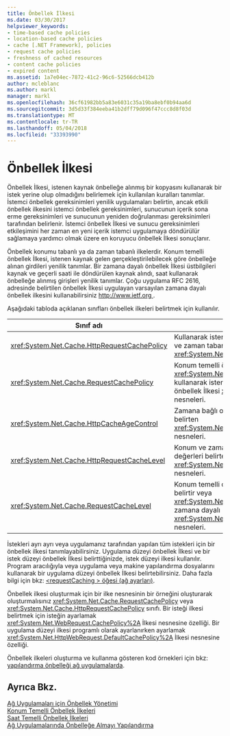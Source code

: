 ```yaml
---
title: Önbellek İlkesi
ms.date: 03/30/2017
helpviewer_keywords:
- time-based cache policies
- location-based cache policies
- cache [.NET Framework], policies
- request cache policies
- freshness of cached resources
- content cache policies
- expired content
ms.assetid: 1a7e04ec-7872-41c2-96c6-52566dcb412b
author: mcleblanc
ms.author: markl
manager: markl
ms.openlocfilehash: 36cf61982bb5a83e6031c35a19ba8ebf0b94aa6d
ms.sourcegitcommit: 3d5d33f384eeba41b2dff79d096f47ccc8d8f03d
ms.translationtype: MT
ms.contentlocale: tr-TR
ms.lasthandoff: 05/04/2018
ms.locfileid: "33393990"
---
```

# <a name="cache-policy"></a>Önbellek İlkesi
Önbellek İlkesi, istenen kaynak önbelleğe alınmış bir kopyasını kullanarak bir istek yerine olup olmadığını belirlemek için kullanılan kuralları tanımlar. İstemci önbellek gereksinimleri yenilik uygulamaları belirtin, ancak etkili önbellek ilkesini istemci önbellek gereksinimleri, sunucunun içerik sona erme gereksinimleri ve sunucunun yeniden doğrulanması gereksinimleri tarafından belirlenir. İstemci önbellek İlkesi ve sunucu gereksinimleri etkileşimini her zaman en yeni içerik istemci uygulamaya döndürülür sağlamaya yardımcı olmak üzere en koruyucu önbellek İlkesi sonuçlanır.  
  
 Önbellek konumu tabanlı ya da zaman tabanlı ilkelerdir. Konum temelli önbellek İlkesi, istenen kaynak gelen gerçekleştirilebilecek göre önbelleğe alınan girdileri yenilik tanımlar. Bir zamana dayalı önbellek İlkesi üstbilgileri kaynak ve geçerli saati ile döndürülen kaynak alındı, saat kullanarak önbelleğe alınmış girişleri yenilik tanımlar. Çoğu uygulama RFC 2616, adresinde belirtilen önbellek İlkesi uygulayan varsayılan zamana dayalı önbellek ilkesini kullanabilirsiniz [ http://www.ietf.org ](http://www.ietf.org/).  
  
 Aşağıdaki tabloda açıklanan sınıfları önbellek ilkeleri belirtmek için kullanılır.  
  
|Sınıf adı|Açıklama|  
|----------------|-----------------|  
|<xref:System.Net.Cache.HttpRequestCachePolicy>|Kullanarak istenen kaynaklar için önbellek konumu ve zaman tabanlı ilkeleri temsil eden <xref:System.Net.HttpWebRequest> nesneleri.|  
|<xref:System.Net.Cache.RequestCachePolicy>|Konum temelli önbellek ilkeleri temsil eder veya <xref:System.Net.Cache.RequestCacheLevel.Default> kullanarak istenen kaynaklar için zamana dayalı önbellek İlkesi <xref:System.Net.WebRequest> nesneleri.|  
|<xref:System.Net.Cache.HttpCacheAgeControl>|Zamana bağlı oluşturmak için kullanılan değerleri belirten <xref:System.Net.Cache.HttpRequestCachePolicy> nesneleri.|  
|<xref:System.Net.Cache.HttpRequestCacheLevel>|Konum ve zaman tabanlı oluşturmak için kullanılan değerleri belirten <xref:System.Net.Cache.HttpRequestCachePolicy> nesneleri.|  
|<xref:System.Net.Cache.RequestCacheLevel>|Konum temelli oluşturmak için kullanılan değerleri belirtir veya <xref:System.Net.Cache.RequestCacheLevel.Default> zamana dayalı <xref:System.Net.Cache.RequestCachePolicy> nesneleri.|  
  
 İstekleri ayrı ayrı veya uygulamanız tarafından yapılan tüm istekleri için bir önbellek ilkesi tanımlayabilirsiniz. Uygulama düzeyi önbellek İlkesi ve bir istek düzeyi önbellek İlkesi belirttiğinizde, istek düzeyi ilkesi kullanılır. Program aracılığıyla veya uygulama veya makine yapılandırma dosyalarını kullanarak bir uygulama düzeyi önbellek İlkesi belirtebilirsiniz. Daha fazla bilgi için bkz: [ \<requestCaching > öğesi (ağ ayarları)](../../../docs/framework/configure-apps/file-schema/network/requestcaching-element-network-settings.md).  
  
 Önbellek ilkesi oluşturmak için bir ilke nesnesinin bir örneğini oluşturarak oluşturmalısınız <xref:System.Net.Cache.RequestCachePolicy> veya <xref:System.Net.Cache.HttpRequestCachePolicy> sınıfı. Bir isteği ilkesi belirtmek için isteğin ayarlamak <xref:System.Net.WebRequest.CachePolicy%2A> İlkesi nesnesine özelliği. Bir uygulama düzeyi ilkesi programlı olarak ayarlanırken ayarlamak <xref:System.Net.HttpWebRequest.DefaultCachePolicy%2A> İlkesi nesnesine özelliği.  
  
 Önbellek ilkeleri oluşturma ve kullanma gösteren kod örnekleri için bkz: [yapılandırma önbelleği ağ uygulamalarda](../../../docs/framework/network-programming/configuring-caching-in-network-applications.md).  
  
## <a name="see-also"></a>Ayrıca Bkz.  
 [Ağ Uygulamaları için Önbellek Yönetimi](../../../docs/framework/network-programming/cache-management-for-network-applications.md)  
 [Konum Temelli Önbellek İlkeleri](../../../docs/framework/network-programming/location-based-cache-policies.md)  
 [Saat Temelli Önbellek İlkeleri](../../../docs/framework/network-programming/time-based-cache-policies.md)  
 [Ağ Uygulamalarında Önbelleğe Almayı Yapılandırma](../../../docs/framework/network-programming/configuring-caching-in-network-applications.md)
